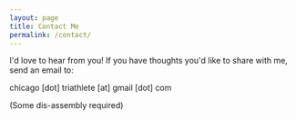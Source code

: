 ```yaml
---
layout: page
title: Contact Me
permalink: /contact/
---
```


I'd love to hear from you! If you have thoughts you'd like to share with me, send an email to:

chicago [dot] triathlete [at] gmail [dot] com

(Some dis-assembly required)
